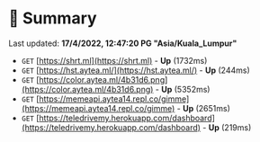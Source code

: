# 📖 Summary
Last updated: **17/4/2022, 12:47:20 PG "Asia/Kuala_Lumpur"**

- `GET` [https://shrt.ml](https://shrt.ml) - **Up** (1732ms)
- `GET` [https://hst.aytea.ml/](https://hst.aytea.ml/) - **Up** (244ms)
- `GET` [https://color.aytea.ml/4b31d6.png](https://color.aytea.ml/4b31d6.png) - **Up** (5352ms)
- `GET` [https://memeapi.aytea14.repl.co/gimme](https://memeapi.aytea14.repl.co/gimme) - **Up** (2651ms)
- `GET` [https://teledrivemy.herokuapp.com/dashboard](https://teledrivemy.herokuapp.com/dashboard) - **Up** (219ms)
